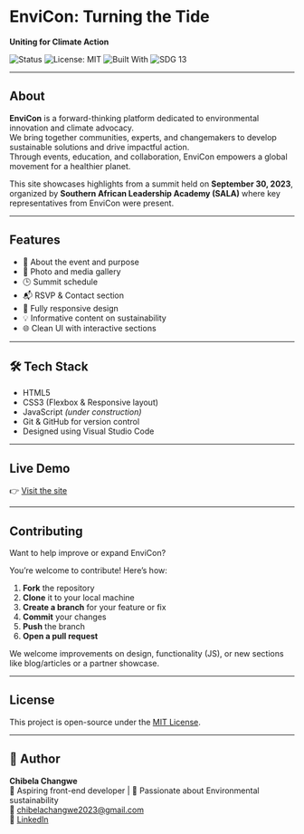 # EnviCon: Turning the Tide

**Uniting for Climate Action**

![Status](https://img.shields.io/badge/status-active-brightgreen)
![License: MIT](https://img.shields.io/badge/license-MIT-blue)
![Built With](https://img.shields.io/badge/Built%20with-HTML%2FCSS%20%2B%20JS-orange)
![SDG 13](https://img.shields.io/badge/SDG%2013-Climate%20Action-brightgreen)

---

## About

**EnviCon** is a forward-thinking platform dedicated to environmental innovation and climate advocacy.  
We bring together communities, experts, and changemakers to develop sustainable solutions and drive impactful action.  
Through events, education, and collaboration, EnviCon empowers a global movement for a healthier planet.

This site showcases highlights from a summit held on **September 30, 2023**, organized by **Southern African Leadership Academy (SALA)** where key representatives from EnviCon were present.

---

## Features

- 📄 About the event and purpose
- 🎥 Photo and media gallery
- 🕒 Summit schedule
- 📬 RSVP & Contact section
- 📱 Fully responsive design
- 💡 Informative content on sustainability
- 🌐 Clean UI with interactive sections

---

## 🛠️ Tech Stack

- HTML5
- CSS3 (Flexbox & Responsive layout)
- JavaScript _(under construction)_
- Git & GitHub for version control
- Designed using Visual Studio Code

---

## Live Demo

👉 [Visit the site](https://chibela.github.io/envicon-site)

---

## Contributing

Want to help improve or expand EnviCon?

You’re welcome to contribute! Here’s how:

1. **Fork** the repository
2. **Clone** it to your local machine
3. **Create a branch** for your feature or fix
4. **Commit** your changes
5. **Push** the branch
6. **Open a pull request**

We welcome improvements on design, functionality (JS), or new sections like blog/articles or a partner showcase.

---

## License

This project is open-source under the [MIT License](LICENSE).

---

## 👤 Author

**Chibela Changwe**  
💼 Aspiring front-end developer | 🌱 Passionate about Environmental sustainability  
📧 [chibelachangwe2023@gmail.com](mailto:chibelachangwe2023@gmail.com)  
🔗 [LinkedIn](https://www.linkedin.com/in/cchangwe101)
